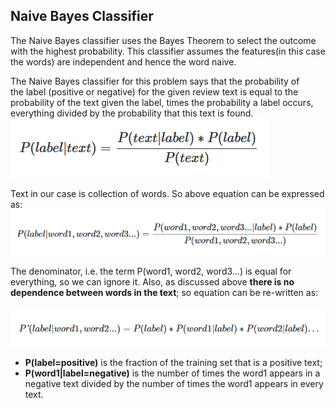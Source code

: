 ## Naive Bayes Classifier
The Naive Bayes classifier uses the Bayes Theorem to select the outcome with the highest probability. This classifier assumes 
the features(in this case the words) are independent and hence the word naive.

The Naive Bayes classifier for this problem says that the probability of the label (positive or negative) for the given review
text is equal to the probability of the text given the label, times the probability a label occurs, everything divided by 
the probability that this text is found. 
![naive_bayes_1.png](naive_bayes_1.png)

Text in our case is collection of words. So above equation can be expressed as:
![naive_bayes_2.png](naive_bayes_2.png)

The denominator, i.e. the term P(word1, word2, word3…) is equal for everything, so we can ignore it. Also, as discussed above **there is no dependence between words in the text**; so equation can be re-written as:

![naive_bayes_3.png](naive_bayes_3.png)

* **P(label=positive)** is the fraction of the training set that is a positive text;
* **P(word1|label=negative)** is the number of times the word1 appears in a negative text divided by the number of times the word1 appears in every text.
